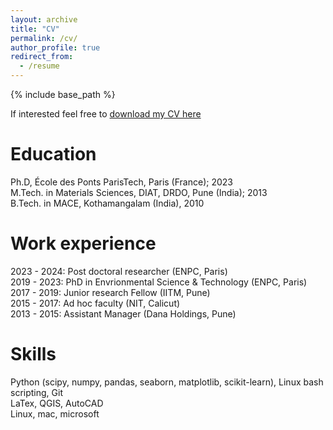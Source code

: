 ```yaml
---
layout: archive
title: "CV"
permalink: /cv/
author_profile: true
redirect_from:
  - /resume
---
```


{% include base_path %}

If interested feel free to [download my CV here](https://jerryjose7.github.io/files/Jose_cv_040624.pdf)

Education
======
<i class="fa-solid fa-graduation-cap"></i>  Ph.D, École des Ponts ParisTech, Paris (France); 2023  
<i class="fa-solid fa-graduation-cap"></i>  M.Tech. in Materials Sciences, DIAT, DRDO, Pune (India); 2013  
<i class="fa-solid fa-graduation-cap"></i>  B.Tech. in MACE, Kothamangalam (India), 2010


Work experience
======
<i class="fa-solid fa-magnifying-glass-chart"></i> 2023 - 2024: Post doctoral researcher (ENPC, Paris)  
<i class="fa-solid fa-book"></i> 2019 - 2023: PhD in Envrionmental Science & Technology (ENPC, Paris)  
<i class="fa-solid fa-magnifying-glass-chart"></i> 2017 - 2019: Junior research Fellow (IITM, Pune)  
<i class="fa-solid fa-person-chalkboard"></i> 2015 - 2017: Ad hoc faculty (NIT, Calicut)  
<i class="fa-solid fa-briefcase"></i> 2013 - 2015: Assistant Manager (Dana Holdings, Pune)

Skills
======
<i class="fa-solid fa-code"></i> Python (scipy, numpy, pandas, seaborn, matplotlib, scikit-learn), Linux bash scripting, Git  
<i class="fa-solid fa-gears"></i> LaTex, QGIS, AutoCAD  
<i class="fa-solid fa-window-restore"></i> Linux, mac, microsoft  
